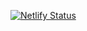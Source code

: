 [![Netlify Status](https://api.netlify.com/api/v1/badges/26c115da-a491-45af-b8cd-77dcb03331ee/deploy-status)](https://app.netlify.com/sites/regal-heliotrope-54e16f/deploys)

